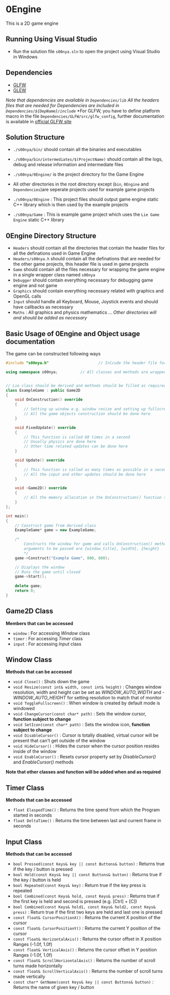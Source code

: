 # 0Engine
This is a 2D game engine

## Running Using Visual Studio
- Run the solution file `s00nya.sln` to open the project using Visual Studio in Windows

## Dependencies
- [GLFW](http://www.glfw.org/)
- [GLEW](http://glew.sourceforge.net/)

*Note that dependencies are available in `Dependencies/lib`*
*All the headers files that are needed for Dependencies are included in `Dependencies/${DepName}/include`*
*For GLFW, you have to define platform macro in the file `Dependencies/GLFW/src/glfw_config`, further documentation is available in [official GLFW site](http://glew.sourceforge.net/)

## Solution Structure 
- `./s00nya/bin/` should contain all the binaries and executables
- `./s00nya/bin/intermediates/$(ProjectName)` should contain all the logs, debug and release information and intermediate files

- `./s00nya/0Engine/` is the project directory for the Game Engine
- All other directories in the root directory except (`bin`, `0Engine` and `Dependencies`)are seperate projects used for example game projects
- `./s00nya/0Engine` : This project files should output game engine static C++ library which is then used by the example projects
- `./s00nya/Game` : This is example game project which uses the `Lie Game Engine` static C++ library

## 0Engine Directory Structure
- `Headers` should contain all the directories that contain the header files for all the definations used in Game Engine
- `Headers/s00nya.h` should contain all the definations that are needed for the other game projects, this header file is used in game projects
- `Game` should contain all the files necessary for wrapping the game engine in a single wrapper class named `s00nya`
- `Debugger` should contain everything necessary for debugging game engine and not game
- `Graphics` should contain everything necessary related with graphics and OpenGL calls
- `Input` should handle all Keyboard, Mouse, Joystick events and should have callbacks as necessary
- `Maths` : All graphics and physics mathematics
...
*Other directories will and should be added as necessary*


## Basic Usage of 0Engine and Object usage documentation


The game can be constructed following ways

```cpp
#include "s00nya.h"                      // Inlcude the header file for game engine

using namespace s00nya;          // All classes and methods are wrapped inside s00nya namespace


// Lie class should be derived and methods should be filled as required
class ExampleGame : public Game2D
{
	void OnConstruction() override
	{
        // Setting up window e.g. window resize and setting up fullscreen, window icon and cursor
        // All the game objects construction should be done here
	}

	void FixedUpdate() override
	{
        // This function is called 60 times in a second
        // Usually physics are done here
        // Other time related updates can be done here
	}

	void Update() override
	{
        // This function is called as many times as possible in a second unless VSync is enabled
        // All the input and other updates should be done here
	}

    void ~Game2D() override
    {
        // All the memory allocation in the OnConstruction() function should be freed here
    }
};

int main()
{
    // Construct game from derived class
	ExampleGame* game = new ExampleGame;

    /*
		Constructs the window for game and calls OnConstruction() method
        arguments to be passed are {window_title}, {width}, {height}
        */
	game->Construct("Example Game", 800, 600);

    // Displays the window
    // Runs the game until closed
	game->Start();
	
    delete game;
	return 0;
}
```


## Game2D Class

**Members that can be accessed**

- `window` : For accessing *Window* class
- `timer` : For accessing *Timer* class
- `input` : For accessing *Input* class


## Window Class

**Methods that can be accessed**

- `void Close()` : Shuts down the game
- `void Resize(const int& width, const int& height)` : Changes window resolution, width and height can be set as *WINDOW_AUTO_WIDTH* and - *WINDOW_AUTO_HEIGHT* for setting resolution to match that of monitor
- `void ToggleFullscreen()` : When window is created by default mode is windowed
- `void ChangeCursor(const char* path)` : Sets the window cursor, **function subject to change**
- `void SetIcon(const char* path)` : Sets the window icon, **function subject to change**
- `void DisableCursor()` : Cursor is totally disabled, virtual cursor will be present that can't get outside of the window
- `void HideCursor()` : Hides the cursor when the cursor position resides inside of the window
- `void EnableCursor()` : Resets cursor property set by *DisableCursor()* and *EnableCursor()* methods

**Note that other classes and function will be added when and as required**


## Timer Class

**Methods that can be accessed**

- `float ElaspedTime()` : Returns the time spend from which the Program started in seconds
- `float DeltaTime()` : Returns the time between last and current frame in seconds


## Input Class

**Methods that can be accessed**

- `bool Pressed(const Keys& key || const Buttons& button)` : Returns true if the key / button is pressed
- `bool Held(const Keys& key || const Buttons& button)` : Returns true if the key / button is held
- `bool Repeated(const Keys& key)` : Return true if the key press is repeated
- `bool Combined(const Keys& hold, const Keys& press)` : Returns true if the first key is held and second is pressed (e.g. [Ctrl] + [C])
- `bool Combined(const Keys& hold1, const Keys& hold2, const Keys& press)` : Return true if the first two keys are held and last one is pressed
- `const float& CursorPositionX()` : Returns the current X position of the cursor
- `const float& CursorPositionY()` : Returns the current Y position of the cursor
- `const float& HorizontalAxis()` : Returns the cursor offset in X position Ranges (-1.0f, 1.0f)
- `const float& VerticalAxis()` : Returns the cursor offset in Y position Ranges (-1.0f, 1.0f)
- `const float& ScrollHorizontalAxis()` : Returns the number of scroll turns made horizontally
- `const float& ScrollVerticalAxis()` : Returns the number of scroll turns made vertically
- `const char* GetName(const Keys& key || const Buttons& button)` : Returns the name of given key / button 